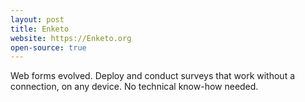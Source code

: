 ```yaml
---
layout: post
title: Enketo
website: https://Enketo.org
open-source: true
---
```


Web forms evolved. Deploy and conduct surveys that work without a connection, on any device. No technical know-how needed.

<!--more-->